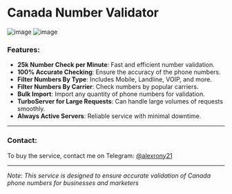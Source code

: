 # Canada Number Validator

![image]()
![image]()

### Features:
- **25k Number Check per Minute**: Fast and efficient number validation.
- **100% Accurate Checking**: Ensure the accuracy of the phone numbers.
- **Filter Numbers By Type**: Includes Mobile, Landline, VOIP, and more.
- **Filter Numbers By Carrier**: Check numbers by popular carriers.
- **Bulk Import**: Import any quantity of phone numbers for validation.
- **TurboServer for Large Requests**: Can handle large volumes of requests smoothly.
- **Always Active Servers**: Reliable service with minimal downtime.

---

### Contact:
To buy the service, contact me on Telegram: [@alexrony21](https://t.me/alexrony21)

---

*Note: This service is designed to ensure accurate validation of Canada phone numbers for businesses and marketers*
